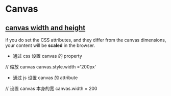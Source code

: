 # Canvas

## [canvas width and height](https://stackoverflow.com/questions/4938346/canvas-width-and-height-in-html5)

if you do set the CSS attributes, and they differ from the canvas dimensions, your content will be **scaled** in the browser.

- 通过 css 设置 canvas 的 property

// 缩放 canvas
canvas.style.width ='200px'

- 通过 js 设置 canvas 的 attribute

// 设置 canvas 本身的宽
canvas.width = 200
